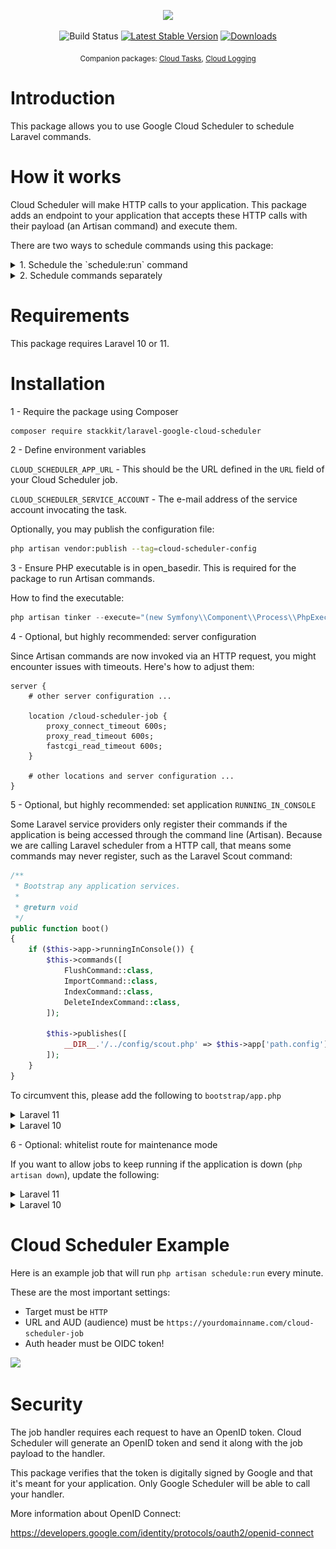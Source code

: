 <p align="center">
  <img src="/logo.png" width="400">
</p>
<p align="center">
<img src="https://github.com/stackkit/laravel-google-cloud-scheduler/workflows/Run%20tests/badge.svg?branch=master" alt="Build Status">
<a href="https://packagist.org/packages/stackkit/laravel-google-cloud-scheduler"><img src="https://poser.pugx.org/stackkit/laravel-google-cloud-scheduler/v/stable.svg" alt="Latest Stable Version"></a>
<a href="https://packagist.org/packages/stackkit/laravel-database-emails"><img src="https://poser.pugx.org/stackkit/laravel-google-cloud-scheduler/downloads.svg" alt="Downloads"></a>

</p>

<p align="center"><sub>Companion packages: <a href="https://github.com/stackkit/laravel-google-cloud-tasks-queue">Cloud Tasks</a>, <a href="https://github.com/marickvantuil/laravel-google-cloud-logging">Cloud Logging</a></sub></p>

# Introduction

This package allows you to use Google Cloud Scheduler to schedule Laravel commands.

# How it works

Cloud Scheduler will make HTTP calls to your application. This package adds an endpoint to your application that accepts these HTTP calls with their payload (an Artisan command) and execute them.

There are two ways to schedule commands using this package:

<details>
<summary>1. Schedule the `schedule:run` command</summary>

This is the easiest way to use this package. You can schedule the `schedule:run` command to run every minute.
</details>

<details>
<summary>2. Schedule commands separately</summary>

If your application does not have commands that should run every minute, you may choose to schedule them individually.

If the command uses `withoutOverlapping`, `before`, `after`, `onSuccess`, `thenPing`, etc, this package will respect those settings, as long as the command is also scheduled in the console kernel.

For example, let's say we have to generate a report every day at 3:00 AM. We can schedule the `reports:generate` command to run at 3:00 AM using Cloud Scheduler. After the report is generated, OhDear should be pinged.

Firstly, schedule the command in Cloud Tasks:

<img src="/schedule-command-example.png">

Then, schedule the command in the console kernel:

```php
public function schedule(Schedule $schedule)
{
    $schedule->command('report:generate')
        ->thenPing('https://ohdear.app/ping');
}
```

The package will pick up on the scheduled settings and ping OhDear after the command has run.
</details>

# Requirements

This package requires Laravel 10 or 11.

# Installation

1 - Require the package using Composer

```bash
composer require stackkit/laravel-google-cloud-scheduler
```

2 - Define environment variables

`CLOUD_SCHEDULER_APP_URL` - This should be the URL defined in the `URL` field of your Cloud Scheduler job.

`CLOUD_SCHEDULER_SERVICE_ACCOUNT` - The e-mail address of the service account invocating the task.

Optionally, you may publish the configuration file:

```bash
php artisan vendor:publish --tag=cloud-scheduler-config
```

3 - Ensure PHP executable is in open_basedir. This is required for the package to run Artisan commands.

How to find the executable:

```php
php artisan tinker --execute="(new Symfony\\Component\\Process\\PhpExecutableFinder())->find()"
```

4 - Optional, but highly recommended: server configuration

Since Artisan commands are now invoked via an HTTP request, you might encounter issues with timeouts. Here's how to adjust them:

```nginx
server {
    # other server configuration ...

    location /cloud-scheduler-job {
        proxy_connect_timeout 600s;
        proxy_read_timeout 600s;
        fastcgi_read_timeout 600s;
    }

    # other locations and server configuration ...
}

```

5 - Optional, but highly recommended: set application `RUNNING_IN_CONSOLE`

Some Laravel service providers only register their commands if the application is being accessed through the command line (Artisan). Because we are calling Laravel scheduler from a HTTP call, that means some commands may never register, such as the Laravel Scout command:

```php
/**
 * Bootstrap any application services.
 *
 * @return void
 */
public function boot()
{
    if ($this->app->runningInConsole()) {
        $this->commands([
            FlushCommand::class,
            ImportCommand::class,
            IndexCommand::class,
            DeleteIndexCommand::class,
        ]);

        $this->publishes([
            __DIR__.'/../config/scout.php' => $this->app['path.config'].DIRECTORY_SEPARATOR.'scout.php',
        ]);
    }
}
```

To circumvent this, please add the following to `bootstrap/app.php`

<details>
<summary>Laravel 11</summary>
    
```php
<?php

use Illuminate\Foundation\Application;
use Illuminate\Foundation\Configuration\Exceptions;
use Illuminate\Foundation\Configuration\Middleware;

+ if (($_SERVER['REQUEST_URI'] ?? '') === '/cloud-scheduler-job') {
+     $_ENV['APP_RUNNING_IN_CONSOLE'] = true;
+ }

return Application::configure(basePath: dirname(__DIR__))
    ->withRouting(
        web: __DIR__.'/../routes/web.php',
        commands: __DIR__.'/../routes/console.php',
        health: '/up',
    )
    ->withMiddleware(function (Middleware $middleware) {
        //
    })
    ->withExceptions(function (Exceptions $exceptions) {
        //
    })->create();

```
</details>

<details>
<summary>Laravel 10</summary>

```php
<?php

/*
|--------------------------------------------------------------------------
| Create The Application
|--------------------------------------------------------------------------
|
| The first thing we will do is create a new Laravel application instance
| which serves as the "glue" for all the components of Laravel, and is
| the IoC container for the system binding all of the various parts.
|
*/

$app = new Illuminate\Foundation\Application(
    $_ENV['APP_BASE_PATH'] ?? dirname(__DIR__)
);

+ if (($_SERVER['REQUEST_URI'] ?? '') === '/cloud-scheduler-job') {
+     $_ENV['APP_RUNNING_IN_CONSOLE'] = true;
+ }
```
</details>

6 - Optional: whitelist route for maintenance mode

If you want to allow jobs to keep running if the application is down (`php artisan down`), update the following:

<details>
<summary>Laravel 11</summary>

```php
return Application::configure(basePath: dirname(__DIR__))
    ->withRouting(
        web: __DIR__ . '/../routes/web.php',
        commands: __DIR__ . '/../routes/console.php',
        health: '/up',
    )
    ->withMiddleware(function (Middleware $middleware) {
        $middleware->preventRequestsDuringMaintenance(
            except: [
                '/cloud-scheduler-job',
            ],
        );
    })
    ->withExceptions(function (Exceptions $exceptions) {
        //
    })->create();


```
</details>
<details>
<summary>Laravel 10</summary>

```php
<?php

namespace App\Http\Middleware;

use Illuminate\Foundation\Http\Middleware\PreventRequestsDuringMaintenance as Middleware;

class PreventRequestsDuringMaintenance extends Middleware
{
    /**
     * The URIs that should be reachable while maintenance mode is enabled.
     *
     * @var array
     */
    protected $except = [
+        '/cloud-scheduler-job',
    ];
}

```
</details>

# Cloud Scheduler Example

Here is an example job that will run `php artisan schedule:run` every minute.

These are the most important settings:
- Target must be `HTTP`
- URL and AUD (audience) must be `https://yourdomainname.com/cloud-scheduler-job`
- Auth header must be OIDC token!

<img src="/example.png">

# Security

The job handler requires each request to have an OpenID token. Cloud Scheduler will generate an OpenID token and send it along with the job payload to the handler.

This package verifies that the token is digitally signed by Google and that it's meant for your application. Only Google Scheduler will be able to call your handler.

More information about OpenID Connect:

https://developers.google.com/identity/protocols/oauth2/openid-connect
